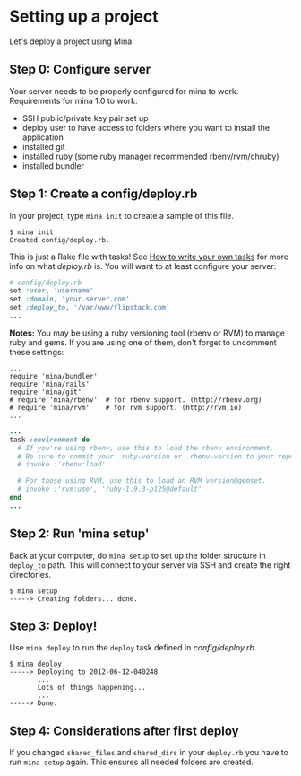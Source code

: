 # Setting up a project

Let's deploy a project using Mina.

## Step 0: Configure server

Your server needs to be properly configured for mina to work. Requirements for mina 1.0 to work:
- SSH public/private key pair set up
- deploy user to have access to folders where you want to install the application
- installed git
- installed ruby (some ruby manager recommended rbenv/rvm/chruby)
- installed bundler

## Step 1: Create a config/deploy.rb

In your project, type `mina init` to create a sample of this file.

    $ mina init
    Created config/deploy.rb.

This is just a Rake file with tasks! See [How to write your own tasks](writing_your_own_tasks.md) for
more info on what *deploy.rb* is. You will want to at least configure your
server:

``` ruby
# config/deploy.rb
set :user, 'username'
set :domain, 'your.server.com'
set :deploy_to, '/var/www/flipstack.com'
...
```
**Notes:** You may be using a ruby versioning tool (rbenv or RVM) to manage ruby and gems. If you are using one of them, don't forget to uncomment these settings:
```
...
require 'mina/bundler'
require 'mina/rails'
require 'mina/git'
# require 'mina/rbenv'  # for rbenv support. (http://rbenv.org)
# require 'mina/rvm'    # for rvm support. (http://rvm.io)
...
```
``` ruby
...
task :environment do
  # If you're using rbenv, use this to load the rbenv environment.
  # Be sure to commit your .ruby-version or .rbenv-version to your repository.
  # invoke :'rbenv:load'

  # For those using RVM, use this to load an RVM version@gemset.
  # invoke :'rvm:use', 'ruby-1.9.3-p125@default'
end
...
```

## Step 2: Run 'mina setup'

Back at your computer, do `mina setup` to set up the folder structure in `deploy_to` path.
This will connect to your server via SSH and create the right directories.

    $ mina setup
    -----> Creating folders... done.

## Step 3: Deploy!

Use `mina deploy` to run the `deploy` task defined in *config/deploy.rb*.

    $ mina deploy
    -----> Deploying to 2012-06-12-040248
           ...
           Lots of things happening...
           ...
    -----> Done.

## Step 4: Considerations after first deploy

If you changed `shared_files` and `shared_dirs` in your `deploy.rb` you have to run `mina setup` again. This ensures all needed folders are created.
